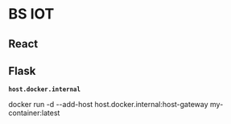 # BS IOT

## React



## Flask

**`host.docker.internal`** 

docker run -d --add-host host.docker.internal:host-gateway my-container:latest